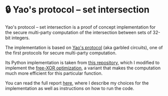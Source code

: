 # 🔒 Yao's protocol – set intersection

Yao's protocol – set intersection is a proof of concept implementation for the secure multi-party computation of the intersection between sets of 32-bit integers.
 
The implementation is based on [Yao's protocol](https://ieeexplore.ieee.org/document/4568207) (aka garbled circuits), one of the first protocols for secure multi-party computation.

Its Python implementation is taken from [this repository](https://github.com/ojroques/garbled-circuit), which I modified to implement the [free-XOR optimization](http://www.cs.toronto.edu/~vlad/papers/XOR_ICALP08.pdf), a variant that makes the computation much more efficient for this particular function.

You can read the full report [here](report.pdf), where I describe my choices for the implementation as well as instructions on how to run the code.
